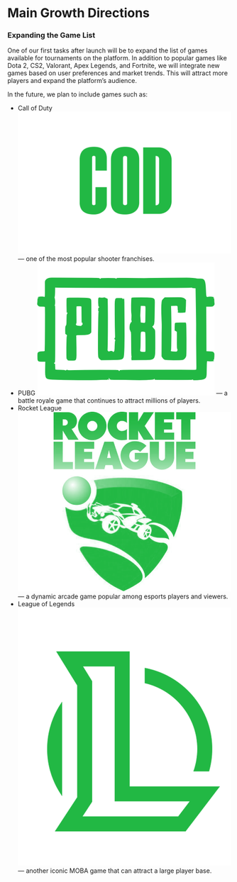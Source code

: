 # Main Growth Directions

### Expanding the Game List&#x20;

One of our first tasks after launch will be to expand the list of games available for tournaments on the platform. In addition to popular games like Dota 2, CS2, Valorant, Apex Legends, and Fortnite, we will integrate new games based on user preferences and market trends. This will attract more players and expand the platform’s audience.

In the future, we plan to include games such as:

* Call of Duty <img src="../.gitbook/assets/image (17).png" alt="" data-size="line"> — one of the most popular shooter franchises.&#x20;
* PUBG <img src="../.gitbook/assets/image (15).png" alt="" data-size="line"> — a battle royale game that continues to attract millions of players.&#x20;
* Rocket League <img src="../.gitbook/assets/image (16).png" alt="" data-size="line">— a dynamic arcade game popular among esports players and viewers.&#x20;
* League of Legends <img src="../.gitbook/assets/image (14).png" alt="" data-size="line"> — another iconic MOBA game that can attract a large player base.

